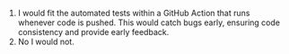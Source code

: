 1. I would fit the automated tests within a GitHub Action that runs whenever code is pushed. This would catch bugs early, ensuring code consistency and provide early feedback.
2. No I would not.





